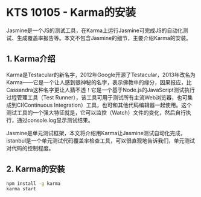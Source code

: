 # KTS 10105 - Karma的安装

Jasmine是一个JS的测试工具，在Karma上运行Jasmine可完成JS的自动化测试、生成覆盖率报告等。本文不包含Jasmine的细节，主要介绍Karma的安装。

## 1. Karma介绍

Karma是Testacular的新名字，2012年Google开源了Testacular，2013年改名为Karma——它是一个让人感到很神秘的名字，表示佛教中的缘分，因果报应，比Cassandra这种名字更让人猜不透！它是一个基于Node.js的JavaScript测试执行过程管理工具（Test Runner），该工具可用于测试所有主流Web浏览器，也可集成到CI\(Continuous Integration）工具，也可和其他代码编辑器一起使用。这个测试工具的一个强大特征就是，它可以监控（Watch）文件的变化，然后自行执行，通过console.log显示测试结果。

Jasmine是单元测试框架，本文将介绍用Karma让Jasmine测试自动化完成，istanbul是一个单元测试代码覆盖率检查工具，可以很直观地告诉我们，单元测试对代码的控制程度。

## 2. Karma的安装

```bash
npm install -g karma
karma start
```





